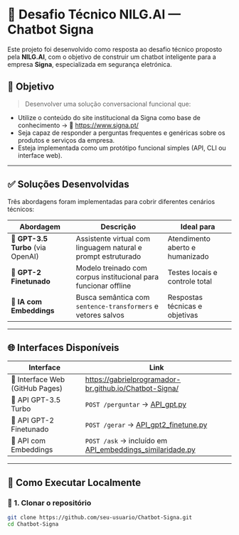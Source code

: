 # 🤖 Desafio Técnico NILG.AI — Chatbot Signa

Este projeto foi desenvolvido como resposta ao desafio técnico proposto pela **NILG.AI**, com o objetivo de construir um chatbot inteligente para a empresa **Signa**, especializada em segurança eletrónica.

## 📌 Objetivo

> Desenvolver uma solução conversacional funcional que:

- Utilize o conteúdo do site institucional da Signa como base de conhecimento → 🔗 https://www.signa.pt/
- Seja capaz de responder a perguntas frequentes e genéricas sobre os produtos e serviços da empresa.
- Esteja implementada como um protótipo funcional simples (API, CLI ou interface web).

---

## ✅ Soluções Desenvolvidas

Três abordagens foram implementadas para cobrir diferentes cenários técnicos:

| Abordagem | Descrição | Ideal para |
|----------|-----------|-------------|
| **💬 GPT-3.5 Turbo** (via OpenAI) | Assistente virtual com linguagem natural e prompt estruturado | Atendimento aberto e humanizado |
| **🧪 GPT-2 Finetunado** | Modelo treinado com corpus institucional para funcionar offline | Testes locais e controle total |
| **🧠 IA com Embeddings** | Busca semântica com `sentence-transformers` e vetores salvos | Respostas técnicas e objetivas |

---

## 🌐 Interfaces Disponíveis

| Interface | Link |
|----------|------|
| 🔹 Interface Web (GitHub Pages) | https://gabrielprogramador-br.github.io/Chatbot-Signa/ |
| 🔹 API GPT-3.5 Turbo | `POST /perguntar` → [API_gpt.py](./gpt-3.5-turbo/API_gpt.py) |
| 🔹 API GPT-2 Finetunado | `POST /gerar` → [API_gpt2_finetune.py](./signa-gpt2-finetune/API_gpt2_finetune.py) |
| 🔹 API com Embeddings | `POST /ask` → incluído em [API_embeddings_similaridade.py](./embeddings-e-similaridade/API_embeddings_similaridade.py) |

---

## 🚀 Como Executar Localmente

### 🔧 1. Clonar o repositório

```bash
git clone https://github.com/seu-usuario/Chatbot-Signa.git
cd Chatbot-Signa
